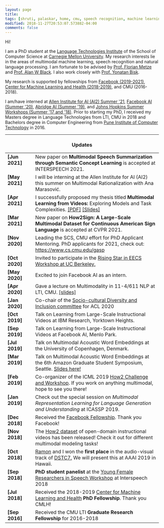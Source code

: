 ```yaml
---
layout: page
title: 
tags: [shruti, palaskar, home, cmu, speech recognition, machine learning, natural language processing, graduate, carnegie mellon]
modified: 2018-11-27T20:53:07.573882-04:00
comments: false
---
```


Hi!

I am a PhD student at the [Language Technologies Institute](http://www.lti.cs.cmu.edu/) of the School of Computer Science at [Carnegie Mellon University](http://www.cmu.edu/). My research interests lie in the areas of multimodal machine learning, speech recognition and natural language processing. I am fortunate to be advised by [Prof. Florian Metze](http://www.cs.cmu.edu/~fmetze/interACT/Home.html) and [Prof. Alan W Black](http://www.cs.cmu.edu/~awb/). I also work closely with [Prof. Yonatan Bisk](https://yonatanbisk.com).

My research is supported by fellowships from [Facebook (2019-2021)](https://research.fb.com/blog/2019/01/announcing-the-2019-facebook-fellows-and-emerging-scholars/), [Center for Machine Learning and Health (2018-2019)](https://www.cs.cmu.edu/cmlh-fellows_2018), and CMU (2016-2018).

I am/have interned at [Allen Institute for AI (AI2) Summer '21](https://allenai.org), [Facebook AI (Summer '20)](https://ai.facebook.com/research/speech-and-audio), [Abridge AI (Summer '19)](https://www.abridge.com), and [Johns Hopkins Summer Workshops (Summer '17 and '18)](https://www.clsp.jhu.edu/workshops/18-workshop/). Prior to starting my PhD, I received my Masters degree in Language Technologies from LTI, CMU in 2018 and Bachelors degree in Computer Engineering from [Pune Institute of Computer Technology](https://pict.edu) in 2016. 
 

----

<h3 align="center">Updates</h3>
<table class='news-table'>
    <col width="18%">
    <col width="82%">
    <tr>
        <td valign="top"><strong>[Jun 2021]</strong></td>
        <td>New paper on <strong>Multimodal Speech Summarization through Semantic Concept Learning</strong> is accepted at INTERSPEECH 2021. 
        </td>
    </tr>
    <tr>
        <td valign="top"><strong>[May 2021]</strong></td>
        <td>I will be interning at the Allen Institute for AI (AI2) this summer on Multimodal Rationalization with Ana Marasović.
        </td>
    </tr>
    <tr>
        <td valign="top"><strong>[Apr 2021]</strong></td>
        <td>I successfully proposed my thesis titled <strong>Multimodal Learning from Videos:</strong> Exploring Models and Task Complexities. <a href="files/thesis_proposal.pdf">[PDF]</a>  <a href="files/thesis_proposal_slides.pdf">[Slides]</a>  
        </td>
    </tr>
    <tr>
        <td valign="top"><strong>[Mar 2021]</strong></td>
        <td>New paper on <strong>How2Sign: A Large-Scale Multimodal Dataset for Continuous American Sign Language</strong> is accepted at CVPR 2021.
        </td>
    </tr>
     <tr>
        <td valign="top"><strong>[Nov 2020]</strong></td>
        <td>Leading the SCS, CMU effort for PhD Applicant Mentoring. PhD applicants for 2021, check out:  <a href="https://www.cs.cmu.edu/gasp">https://www.cs.cmu.edu/gasp</a>
        </td>
    </tr>
    <tr>
        <td valign="top"><strong>[Oct 2020]</strong></td>
        <td>Invited to participate in the <a href="https://www2.eecs.berkeley.edu/risingstars/2020/participants/palaskar.shtml">Rising Star in EECS Workshop at UC Berkeley.</a>
        </td>
    </tr>
    <tr>
        <td valign="top"><strong>[May 2020]</strong></td>
        <td>Excited to join Facebook AI as an intern.
        </td>
    </tr>
    <tr>
        <td valign="top"><strong>[Apr 2020]</strong></td>
        <td>Gave a lecture on Multimodality in 11-4/611 NLP at LTI, CMU. <a href="files/[11-4_611] Multimodality-compressed.pdf">[slides]</a>
        </td>
    </tr>
 <tr>
        <td valign="top"><strong>[Jan 2020]</strong></td>
        <td>Co-chair of the <a href="https://acl2020.org/blog/diversity-and-inclusion">Socio-cultural Diversity and Inclusion committee</a> for ACL 2020
        </td>
    </tr>
 <tr>
        <td valign="top"><strong>[Oct 2019]</strong></td>
        <td>Talk on Learning from Large-Scale Instructional Videos at IBM Research, Yorktown Heights.
        </td>
    </tr>
    <tr>
        <td valign="top"><strong>[Sep 2019]</strong></td>
        <td>Talk on Learning from Large-Scale Instructional Videos at Facebook AI, Menlo Park.
        </td>
    </tr>
    <tr>
        <td valign="top"><strong>[Jul 2019]</strong></td>
        <td>Talk on Multimodal Acoustic Word Embeddings at the University of Copenhagen, Denmark.
        </td>
    </tr>
    <tr>
        <td valign="top"><strong>[Mar 2019]</strong></td>
        <td>Talk on Multimodal Acoustic Word Embeddings at the 6th Amazon Graduate Student Symposium, Seattle. <a href="files/amazon-gradsymposium.pdf">Slides here!</a>
        </td>
    </tr>
    <tr>
        <td valign="top"><strong>[Feb 2019]</strong></td>
        <td>Co-organizer of the ICML 2019 <a href="https://srvk.github.io/how2-dataset/icml2019-challenge.html">How2 Challenge and Workshop</a>. If you work on anything multimodal, hope to see you there!
        </td>
    </tr>
    <tr>
        <td valign="top"><strong>[Jan 2019]</strong></td>
        <td>Check out the special session on <i>Multimodal Representation Learning for Language Generation and Understanding</i> at ICASSP 2019.
        </td>
    </tr>
    <tr>
        <td valign="top"><strong>[Dec 2018]</strong></td>
        <td>Received the <a href="https://research.fb.com/programs/fellowship/">Facebook Fellowship</a>. Thank you Facebook!
        </td>
    </tr>
    <tr>
        <td valign="top"><strong>[Nov 2018]</strong></td>
        <td>The <a href="https://github.com/srvk/how2-dataset">How2 dataset</a> of open-domain instructional videos has been released! Check it out for different multimodal modeling tasks!
        </td>
    </tr>
    <tr>
        <td valign="top"><strong>[Oct 2018]</strong></td>
        <td><a href="http://www.cs.cmu.edu/~ramons/">Ramon</a> and I won the <b>first place</b> in the audio-visual track of <a href="http://workshop.colips.org/dstc7/">DSTC7.</a> We will present this at AAAI 2019 in Hawaii.</td>
    </tr>
    <tr>
        <td valign="top"><strong>[Sep 2018]</strong></td>
        <td> <b>PhD student panelist</b> at the <a href="https://sites.google.com/view/yfrsw2018/home">Young Female Researchers in Speech Workshop</a> at Interspeech 2018</td>
    </tr>
    <tr>
        <td valign="top"><strong>[Jul 2018]</strong></td>
        <td>Received the 2018-2019 <a href="https://www.cs.cmu.edu/cmlh-fellows_2018">Center for Machine Learning and Health</a> <b>PhD Fellowship</b>. Thank you CMLH!</td>
    </tr>
    <tr>
        <td valign="top"><strong>[Sep 2016]</strong></td>
        <td>Received the CMU LTI <b>Graduate Research Fellowship</b> for 2016-2018</td>
    </tr>
</table>
